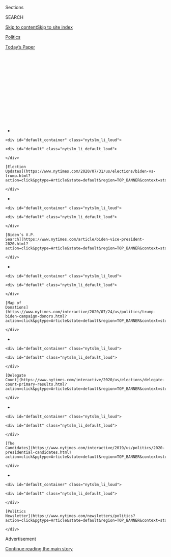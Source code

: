 <div id="app">

<div>

<div>

<div>

<div class="NYTAppHideMasthead css-1q2w90k e1suatyy0">

<div class="section css-ui9rw0 e1suatyy2">

<div class="css-eph4ug er09x8g0">

<div class="css-6n7j50">

</div>

<span class="css-1dv1kvn">Sections</span>

<div class="css-10488qs">

<span class="css-1dv1kvn">SEARCH</span>

</div>

[Skip to content](#site-content)[Skip to site
index](#site-index)

</div>

<div id="masthead-section-label" class="css-1wr3we4 eaxe0e00">

[Politics](https://www.nytimes.com/section/politics)

</div>

<div class="css-10698na e1huz5gh0">

</div>

</div>

<div id="masthead-bar-one" class="section hasLinks css-15hmgas e1csuq9d3">

<div class="css-uqyvli e1csuq9d0">

</div>

<div class="css-1uqjmks e1csuq9d1">

</div>

<div class="css-9e9ivx">

[](https://myaccount.nytimes.com/auth/login?response_type=cookie&client_id=vi)

</div>

<div class="css-1bvtpon e1csuq9d2">

[Today’s
Paper](https://www.nytimes.com/section/todayspaper)

</div>

</div>

</div>

</div>

<div data-aria-hidden="false">

<div id="site-content" data-role="main">

<div>

<div class="css-1aor85t" style="opacity:0.000000001;z-index:-1;visibility:hidden">

<div class="css-1hqnpie">

<div class="css-epjblv">

<span class="css-17xtcya">[Politics](/section/politics)</span><span class="css-x15j1o">|</span><span class="css-fwqvlz">Elizabeth
Warren’s Evolution on Race Brought Her
Here</span>

</div>

<div class="css-k008qs">

<div class="css-1iwv8en">

<span class="css-18z7m18"></span>

<div>

</div>

</div>

<span class="css-1n6z4y">https://nyti.ms/30jHfxS</span>

<div class="css-1705lsu">

<div class="css-4xjgmj">

<div class="css-4skfbu" data-role="toolbar" data-aria-label="Social Media Share buttons, Save button, and Comments Panel with current comment count" data-testid="share-tools">

  - 
  - 
  - 
  - 
    
    <div class="css-6n7j50">
    
    </div>

  - 

</div>

</div>

</div>

</div>

</div>

</div>

<div id="NYT_TOP_BANNER_REGION" class="css-13pd83m">

<div>

<div id="styln-elections-notifications-menu" class="section interactive-content interactive-size-medium css-1edisqu">

<div class="css-17ih8de interactive-body">

<div class="nytslm_innerContainer" data-aria-live="polite">

<div class="nytslm_title">

</div>

  - 
    
    <div id="default_container" class="nytslm_li_loud">
    
    <div id="default" class="nytslm_li_default_loud">
    
    </div>
    
    [Election
    Updates](https://www.nytimes.com/2020/07/31/us/elections/biden-vs-trump.html?action=click&pgtype=Article&state=default&region=TOP_BANNER&context=storylines_menu)
    
    </div>

  - 
    
    <div id="default_container" class="nytslm_li_loud">
    
    <div id="default" class="nytslm_li_default_loud">
    
    </div>
    
    [Biden’s V.P.
    Search](https://www.nytimes.com/article/biden-vice-president-2020.html?action=click&pgtype=Article&state=default&region=TOP_BANNER&context=storylines_menu)
    
    </div>

  - 
    
    <div id="default_container" class="nytslm_li_loud">
    
    <div id="default" class="nytslm_li_default_loud">
    
    </div>
    
    [Map of
    Donations](https://www.nytimes.com/interactive/2020/07/24/us/politics/trump-biden-campaign-donors.html?action=click&pgtype=Article&state=default&region=TOP_BANNER&context=storylines_menu)
    
    </div>

  - 
    
    <div id="default_container" class="nytslm_li_loud">
    
    <div id="default" class="nytslm_li_default_loud">
    
    </div>
    
    [Delegate
    Count](https://www.nytimes.com/interactive/2020/us/elections/delegate-count-primary-results.html?action=click&pgtype=Article&state=default&region=TOP_BANNER&context=storylines_menu)
    
    </div>

  - 
    
    <div id="default_container" class="nytslm_li_loud">
    
    <div id="default" class="nytslm_li_default_loud">
    
    </div>
    
    [The
    Candidates](https://www.nytimes.com/interactive/2019/us/politics/2020-presidential-candidates.html?action=click&pgtype=Article&state=default&region=TOP_BANNER&context=storylines_menu)
    
    </div>

  - 
    
    <div id="default_container" class="nytslm_li_loud">
    
    <div id="default" class="nytslm_li_default_loud">
    
    </div>
    
    [Politics
    Newsletter](https://www.nytimes.com/newsletters/politics?action=click&pgtype=Article&state=default&region=TOP_BANNER&context=storylines_menu)
    
    </div>

</div>

</div>

</div>

</div>

</div>

<div id="top-wrapper" class="css-1sy8kpn">

<div id="top-slug" class="css-l9onyx">

Advertisement

</div>

[Continue reading the main
story](#after-top)

<div class="ad top-wrapper" style="text-align:center;height:100%;display:block;min-height:250px">

<div id="top" class="place-ad" data-position="top" data-size-key="top">

</div>

</div>

<div id="after-top">

</div>

</div>

<div>

<div id="sponsor-wrapper" class="css-1hyfx7x">

<div id="sponsor-slug" class="css-19vbshk">

Supported by

</div>

[Continue reading the main
story](#after-sponsor)

<div id="sponsor" class="ad sponsor-wrapper" style="text-align:center;height:100%;display:block">

</div>

<div id="after-sponsor">

</div>

</div>

<div class="css-186x18t">

</div>

<div class="css-1vkm6nb ehdk2mb0">

# Elizabeth Warren’s Evolution on Race Brought Her Here

</div>

Ms. Warren, a racially progressive politician, is one of a handful of
white women still under serious consideration to become Joe Biden’s
running mate.

<div class="css-79elbk" data-testid="photoviewer-wrapper">

<div class="css-z3e15g" data-testid="photoviewer-wrapper-hidden">

</div>

<div class="css-1a48zt4 ehw59r15" data-testid="photoviewer-children">

![<span class="css-16f3y1r e13ogyst0" data-aria-hidden="true">Senator
Elizabeth Warren at a presidential campaign event in February. She made
tackling racial disparities a central part of her political
mission.</span><span class="css-cnj6d5 e1z0qqy90" itemprop="copyrightHolder"><span class="css-1ly73wi e1tej78p0">Credit...</span><span><span>Ruth
Fremson/The New York
Times</span></span></span>](https://static01.nyt.com/images/2020/08/03/us/politics/03warren-race1/merlin_169475661_56e5eb41-8da5-4976-93c0-02227d8ec7cd-articleLarge.jpg?quality=75&auto=webp&disable=upscale)

</div>

</div>

<div class="css-18e8msd">

<div class="css-pdw9fk epjyd6m0">

<div class="css-1txwxcy ey68jwv0" data-aria-hidden="true">

[![Lisa
Lerer](https://static01.nyt.com/images/2018/09/11/us/politics/author-lisa-lerer/lisa-lerer-headshot-thumbLarge.png
"Lisa Lerer")](https://www.nytimes.com/by/lisa-lerer)[![Sydney
Ember](https://static01.nyt.com/images/2018/06/12/multimedia/author-sydney-ember/author-sydney-ember-thumbLarge.png
"Sydney Ember")](https://www.nytimes.com/by/sydney-ember)

</div>

<div class="css-1baulvz">

By [<span class="css-1baulvz" itemprop="name">Lisa
Lerer</span>](https://www.nytimes.com/by/lisa-lerer) and
[<span class="css-1baulvz last-byline" itemprop="name">Sydney
Ember</span>](https://www.nytimes.com/by/sydney-ember)

</div>

</div>

  - 
    
    <div class="css-ld3wwf e16638kd2">
    
    Published Aug. 2, 2020Updated Aug. 3, 2020,
    <span class="css-epvm6">12:32 a.m.
    ET</span>
    
    </div>

  - 
    
    <div class="css-4xjgmj">
    
    <div class="css-pvvomx" data-role="toolbar" data-aria-label="Social Media Share buttons, Save button, and Comments Panel with current comment count" data-testid="share-tools">
    
      - 
      - 
      - 
      - 
        
        <div class="css-6n7j50">
        
        </div>
    
      - 
    
    </div>
    
    </div>

</div>

</div>

<div class="section meteredContent css-1r7ky0e" name="articleBody" itemprop="articleBody">

<div class="css-1fanzo5 StoryBodyCompanionColumn">

<div class="css-53u6y8">

When Liz Herring arrived at George Washington University as a freshman
in 1966, she entered a capital city in the throes of the civil rights
movement. Just three years after a quarter-million people had crowded
the National Mall to hear the Rev. Dr. Martin Luther King Jr., Congress
was debating civil rights legislation as violent protests continued
across the country.

Yet, little of that political unrest reached Kappa Alpha Theta, the
all-white sorority the future senator from Massachusetts would soon
pledge. Yearbook photos show Ms. Herring in a group of smiling young
women, corsages pinned to their white dresses, hair perfectly flipped up
at the ends.

The young Ms. Herring, who fought her mother to attend college away from
her conservative hometown, went to rush parties and meetings, charity
events and the annual “goat show,” a sketch comedy performance for all
of the Greek organizations, where a master of ceremonies defended
sororities as a “unifying force” for the school. No Black woman had ever
been offered acceptance into any of the sororities on campus.

More than half a century later, the young college coed, who now goes by
Senator Elizabeth Warren, led the charge in Congress to require the
Pentagon to rename bases that honor Confederate military leaders. She
spent much of her time on the campaign trail during the Democratic
primary campaign talking about the racial wealth gap and systemic
discrimination, and [proposing
plans](https://www.nytimes.com/2019/06/10/us/politics/elizabeth-warren-2020-policies-platform.html)
on housing, maternal mortality, child care and other issues, which had
an explicit focus on racial justice.

</div>

</div>

<div class="css-1fanzo5 StoryBodyCompanionColumn">

<div class="css-53u6y8">

She has emerged, according to activists and organizers, as one of the
most racially progressive white politicians in the country.

She’s also one of a handful of white women still under serious
consideration to become [Joseph R. Biden
Jr.](https://www.nytimes.com/interactive/2020/us/elections/joe-biden.html)’s
running mate, at a time when some Democratic leaders are pushing for
more racial representation on their ticket.

“She did the work and continues to do the work,” said Angela Peoples,
the director of Black Womxn For, who recently co-wrote [an
op-ed](https://www.washingtonpost.com/outlook/2020/07/15/biden-black-women-warren-running-mate/)
urging Mr. Biden to select Ms. Warren as his running mate over several
Black women. “That’s the model that I would love to see other Democrats
follow.”

In many ways, Ms. Warren’s evolution on issues of race is a preview of
the journey many white liberals are on now. In the past
decade,<span class="css-8l6xbc evw5hdy0"> </span>Democrats have been
moving steadily to the left on racial equality and criminal justice.
That shift became a leap after the death of George Floyd in police
custody in late May, with majorities of Democratic voters now expressing
support for the Black Lives Matter movement.

Ms. Warren wasn’t always outspoken on the specific cause of racial
justice. For much of her academic career and even after she entered
politics, she remained most vocal on the central cause of her career,
economic inequality as it affects all Americans. Her most politically
defining misstep was over an issue of race, when she took a DNA test to
demonstrate her purported Native American heritage and a backlash
followed.

</div>

</div>

<div class="css-1fanzo5 StoryBodyCompanionColumn">

<div class="css-53u6y8">

Allies say her awakening traces the arc of much of her life, with the
beginnings of a worldview coalescing when she was a student at Rutgers
Law School in Newark, where racial unrest several years earlier had
turned the institution into a hub of civil rights activism. As a law
professor, her work on bankruptcy illuminated the systemic barriers
Black Americans face and helped convince Ms. Warren that race was
intimately intertwined with inequality. As a presidential candidate, she
made tackling racial disparities a central part of her mission.

Some Black strategists and officials attribute Ms. Warren’s changing
focus to political opportunism, saying she started speaking about racial
justice only as she began expanding her national profile. Her embrace of
issues of race and equality during the primary campaign failed to
resonate with many Black voters, even as prominent racial justice
activists showered her with support.

Ms. Warren declined to comment for this article.

“Her evolution is great, but her evolution is one of convenience,” said
Bakari Sellers, a former South Carolina State legislator and a supporter
of Senator Kamala Harris, a rival for the vice-presidential nomination.
“A lot of people find stuff when you’re running for president.”

Yet as Democrats cast their eyes toward winning back the White House,
some activists see Ms. Warren’s journey — from a segregated high school
in Oklahoma City to racial justice fighter — as a political template in
a country that is shifting rapidly on issues of racial equity. In her
life, there is a way to understand the journey of some other white
Democrats, who may find their views on race shifting far from those they
learned in their youth.

</div>

</div>

<div class="css-79elbk" data-testid="photoviewer-wrapper">

<div class="css-z3e15g" data-testid="photoviewer-wrapper-hidden">

</div>

<div class="css-1a48zt4 ehw59r15" data-testid="photoviewer-children">

![<span class="css-16f3y1r e13ogyst0" data-aria-hidden="true">Ms. Warren
attended Northwest Classen High School in Oklahoma
City. </span><span class="css-cnj6d5 e1z0qqy90" itemprop="copyrightHolder"><span class="css-1ly73wi e1tej78p0">Credit...</span><span>Nick
Oxford for The New York
Times</span></span>](https://static01.nyt.com/images/2020/07/31/us/politics/00Warren-race2/merlin_156446115_bb7787d1-e959-4ba7-864f-12d31614c1e0-articleLarge.jpg?quality=75&auto=webp&disable=upscale)

</div>

</div>

<div class="css-1fanzo5 StoryBodyCompanionColumn">

<div class="css-53u6y8">

## Not ‘one person of color’ anywhere

As a student at Northwest Classen High School, Ms. Warren’s world was an
overwhelmingly white one. Located in an affluent area of Oklahoma City,
the school was an embodiment of the kind of segregation created by
decades of discriminatory housing
practices.

<div id="NYT_MAIN_CONTENT_1_REGION" class="css-9tf9ac">

<div>

<div id="styln-nfldraft-updates-block" class="section interactive-content interactive-size-medium css-1ftcdic">

<div class="css-17ih8de interactive-body">

<div id="styln-briefing-block" data-asset-id="">

<div class="briefing-block-header-section">

# [Latest Updates: 2020 Election](https://www.nytimes.com/2020/07/31/us/elections/biden-vs-trump.html?action=click&pgtype=Article&state=default&region=MAIN_CONTENT_1&context=storylines_live_updates)

<div class="briefing-block-ts">

Updated 2020-08-01T01:26:45.732Z

</div>

</div>

  - [Kamala Harris, a top vice-presidential contender, confronts double
    standards.](https://www.nytimes.com/2020/07/31/us/elections/biden-vs-trump.html?action=click&pgtype=Article&state=default&region=MAIN_CONTENT_1&context=storylines_live_updates#link-29fdff45)
  - [Karen Bass and Susan Rice are rising on Biden’s vice-presidential
    shortlist.](https://www.nytimes.com/2020/07/31/us/elections/biden-vs-trump.html?action=click&pgtype=Article&state=default&region=MAIN_CONTENT_1&context=storylines_live_updates#link-13ec3d9c)
  - [Trump says Russian bounties to kill U.S. troops ‘never took
    place.’](https://www.nytimes.com/2020/07/31/us/elections/biden-vs-trump.html?action=click&pgtype=Article&state=default&region=MAIN_CONTENT_1&context=storylines_live_updates#link-49e9a016)

<div class="briefing-block-footer">

<div class="briefing-block-footer-meta">

[See more
updates](https://www.nytimes.com/2020/07/31/us/elections/biden-vs-trump.html?action=click&pgtype=Article&state=default&region=MAIN_CONTENT_1&context=storylines_live_updates)

</div>

</div>

</div>

</div>

</div>

</div>

</div>

Of the thousands of students, only a handful were Black, according to
former students and teachers. The first few Black faculty members,
including [Clara
Luper](https://okdemocrats.org/oklahoma-black-history-heroes-clara-luper/),
a noted local civil rights activist, wouldn’t arrive until two years
after Ms. Warren graduated. In a speech years
[later](https://www.youtube.com/watch?v=dBMem0grMv8&t=18s.), Ms. Luper
recalled protests outside her classroom window and boys chanting racial
slurs at her in the hall.

</div>

</div>

<div class="css-1fanzo5 StoryBodyCompanionColumn">

<div class="css-53u6y8">

After Ms. Warren’s father lost his job, her family struggled to stay in
the district so their children could attend the school, considered one
of the academically strongest in the area. Friends described Ms. Warren
as conservative at the time, and don’t recall spending much time
discussing civil rights, even as protests, sit-ins and integration
efforts roiled her still largely segregated city throughout her high
school years.

Dr. Katrina Cochran, a childhood friend who would go on to become a
psychologist, said that Ms. Warren had been deeply conscious of the
stigma then associated with having a mother who worked outside the home
and that she had displayed an interest in economic inequality that would
define her career. But the topic of race didn’t often come up between
the two girls.

“It was so clearly segregated,” Dr. Cochran said, of their high school.
“I look back on it now, and there wasn’t one person of color that I
recall anywhere, except in the janitorial or kitchen staff. That’s how
we grew up.”

Ms. Warren left Oklahoma City for George Washington University eager to
expand her horizons beyond the confines of her upbringing.

“I had never seen a ballet, never been to a museum and never ridden in a
taxi,” Ms. Warren recalled in her 2014 memoir. “I’d never had a debate
partner who was Black, never known anyone from Asia, and never had a
roommate of any kind.”

As an older cousin also had, a young Ms. Warren found her way into a
sorority, pledging the Gamma Kappa chapter of Kappa Alpha Theta. The
university had been officially desegregated in 1954, when it began
admitting Black students, but the sororities on campus remained a
bastion of discrimination.

Sorority life on campuses today often remains divided by race, and
historically Black Greek organizations, founded more than a century ago
during legal segregation, can be places where Black women seek
sisterhood. (Ms. Harris joined Alpha Kappa Alpha, the oldest
historically Black sorority, as an undergraduate at Howard University
and has spoken about how meaningful it was.)

</div>

</div>

<div class="css-1fanzo5 StoryBodyCompanionColumn">

<div class="css-53u6y8">

The first Black Greek group didn’t come to George Washington until 1975.
In the late 1960s, Black students were permitted to rush sororities and
fraternities but were never accepted. The girls were greeted with a
smile, according to their accounts in the student newspaper at the time,
but then rejected — some repeatedly. Many were not informed of specific
requirements, including a recommendation letter attesting to their
“moral character” from someone in their hometown.

Greek life on campus was sheltered and exclusionary, a culture reflected
in the “goat show” that took place the year after Ms. Warren pledged her
sorority. At the event that year, in another sorority’s performance,
three students appeared[onstage in K.K.K.
hoods](https://archive.org/details/gwu_cherry_tree_1968/page/n203/mode/2up)
in a skit they said was intended as political
satire.<span class="css-8l6xbc evw5hdy0"> </span>Ms. Warren believes she
did not attend the show, according to her staff, because her debate team
was traveling to competitions out of state the same weekend.

School administrators tacitly condoned segregated Greek life, even as
the newly formed Black Student Union made desegregating sororities a top
priority.

“You know there’s not very much we can do,” Nan Webster, the president
of the Panhellenic Council, the governing body of sororities, told a
Black rushee, according to a 1968 report in the student newspaper.

When a Black woman tried to join Ms. Warren’s chapter, her membership
was voted down by a few sorority sisters who were “clearly of the
Southern attitude,” said Carol Cushing, a former Kappa.

“To my recollection, no one talked about race or civil rights,” recalled
Ms. Cushing. “As far I know, every single sorority was totally white.”

</div>

</div>

<div class="css-1fanzo5 StoryBodyCompanionColumn">

<div class="css-53u6y8">

In the spring of 1968, 200 students marched on campus to demand more
rights for Black students. By that fall, the sorority was ordered by the
university to insert a nondiscrimination clause in its bylaws. Ms.
Warren would not be there to see those changes: In the fall of 1968, she
married her high school boyfriend and transferred to the University of
Houston.

</div>

</div>

<div class="css-79elbk" data-testid="photoviewer-wrapper">

<div class="css-z3e15g" data-testid="photoviewer-wrapper-hidden">

</div>

<div class="css-1a48zt4 ehw59r15" data-testid="photoviewer-children">

<div class="css-1xdhyk6 erfvjey0">

<span class="css-1ly73wi e1tej78p0">Image</span>

<div class="css-zjzyr8">

<div data-testid="lazyimage-container" style="height:257.77777777777777px">

</div>

</div>

</div>

<span class="css-16f3y1r e13ogyst0" data-aria-hidden="true">Ms. Warren
with her parents and her daughter, Amelia, at her graduation from
Rutgers Law School in
1976.</span><span class="css-cnj6d5 e1z0qqy90" itemprop="copyrightHolder"><span class="css-1ly73wi e1tej78p0">Credit...</span><span>Elizabeth
Warren Campaign, via Associated Press</span></span>

</div>

</div>

<div class="css-1fanzo5 StoryBodyCompanionColumn">

<div class="css-53u6y8">

## ‘That was Liz’

The young Rutgers law student made his case to other members of the law
review.

Shouldn’t the all-white organization include some students of color?

“It certainly hit me at that meeting that there wasn’t one person of
color on the law review,” recalled Louis Raveson, the student who had
broached the subject. “I thought and said to my colleagues, ‘This is not
OK.’”

Mr. Raveson proposed reserving some spots for nonwhite members. “I
recall very clearly there was only one person who supported that,” he
said. “And that was Liz.”

By the time Ms. Warren began her legal studies at Rutgers Law School in
the fall of 1973, she was married, a former teacher and a mother. She
was focused on balancing her studies with caring for her young daughter
and was not as involved in civil rights activism even as she was
becoming more aware of racial inequality around her.

But on campus, the environment was changing. Six years earlier, racial
tension in Newark had exploded into days of [rioting and
rebellion](https://www.nytimes.com/2017/07/11/nyregion/newark-riots-50-years.html).
In response, the law school — which came to be known informally as the
People’s Electric Law School — created legal clinics to assist the
city’s Black residents and formed a minority student program to
increase the diversity of its student body.

“Discussions about race were everywhere at Newark and at Rutgers at that
time,” said Mr. Raveson, who is now a professor at the law school. “I
have to think that being at Rutgers and being in Newark must have had a
profound effect on Liz.”

</div>

</div>

<div class="css-1fanzo5 StoryBodyCompanionColumn">

<div class="css-53u6y8">

At the University of Houston Law Center, where she was hired as an
assistant professor in 1978, she largely focused on trying to get
tenure, said John Mixon, a retired University of Houston law professor
and a colleague of Ms. Warren’s.

“Her growth at our law school was more in the direction of trying to
find an academic theme to work with than it was in civil rights or
anything of that sort,” he said.

Her academic portfolio broadened, however, as she began delving deeper
into her academic research on consumer bankruptcy, colleagues said.

Dissatisfied with the conventional narrative — that people who went
bankrupt were victims of their own poor economic choices — she set out
to determine why people went bankrupt by analyzing data and visiting
courthouses to uncover the individual stories behind the filings. What
she found surprised her: Many families who were going bankrupt were
middle class.

And she and two colleagues at the University of Texas, Jay L. Westbrook
and Teresa A. Sullivan, made another discovery through their research
that would come to shape her views on systemic inequality. “We found
some real evidence that there were disparate impacts on people by ZIP
code that implicated race,” Mr. Westbrook said.

Stephen Burbank, a colleague of Ms. Warren’s at the University of
Pennsylvania law school who was involved in her hiring there in 1987,
saw the effect of that work.

“I believe that finding out what was happening to people, including
minorities, was very, very influential in the development of all sorts
of her views and policy positions,” he
said.

</div>

</div>

<div class="css-79elbk" data-testid="photoviewer-wrapper">

<div class="css-z3e15g" data-testid="photoviewer-wrapper-hidden">

</div>

<div class="css-1a48zt4 ehw59r15" data-testid="photoviewer-children">

<div class="css-1xdhyk6 erfvjey0">

<span class="css-1ly73wi e1tej78p0">Image</span>

<div class="css-zjzyr8">

<div data-testid="lazyimage-container" style="height:257.77777777777777px">

</div>

</div>

</div>

<span class="css-16f3y1r e13ogyst0" data-aria-hidden="true">Ms. Warren
and her husband, Bruce, walked through a Black Lives Matter protest near
the White House in
June.</span><span class="css-cnj6d5 e1z0qqy90" itemprop="copyrightHolder"><span class="css-1ly73wi e1tej78p0">Credit...</span><span>Erin
Schaff/The New York Times</span></span>

</div>

</div>

<div class="css-1fanzo5 StoryBodyCompanionColumn">

<div class="css-53u6y8">

## Reflecting the ‘diversity of America’

When Ms. Warren arrived at Harvard Law School in the 1990s, the school
was undergoing something of an evolution. Students were battling the
institution over racial and cultural diversity on the faculty and had
even recently [sued the
school](https://www.nytimes.com/1992/03/06/archives/battling-harvard-law-over-diversity.html),
contending that its hiring practices were discriminatory.

On campus, Ms. Warren was a popular and demanding teacher. David
Wilkins, a former colleague of hers, recalled that she joined the
admissions committee — generally considered unglamorous — where she
pushed to make Harvard a law school that “reflected the diversity of
America.”

She also became a mentor to young female law students. One woman,
Chrystin Ondersma, who is now a law professor at Rutgers, said she had
applied to Harvard with the goal of studying critical race theory and
gender studies, and she remembered meeting with Ms. Warren to discuss
her interests. “If you really care about gender justice and racial
justice, then you really need to focus on bankruptcy and commercial
law,” Ms. Warren responded.

It was in those years at Harvard that Ms. Warren’s reputation as an
expert on the intersection of race and economics grew. She also
[switched her political party
affiliation](https://www.nytimes.com/2019/08/25/us/politics/elizabeth-warren-republican-history.html),
in 1996, from Republican to Democrat.

As Congress debated bankruptcy legislation, Ms. Warren became a pro bono
adviser for Wade Henderson, then-head of the N.A.A.C.P.’s Washington
office and a fellow graduate of Rutgers Law School. Even then, Mr.
Henderson was impressed by Ms. Warren’s understanding of the role race
plays in economic inequality, he recalled.

When she testified before the Senate Judiciary Committee about the bill
in 1999, Ms. Warren argued that Black and Hispanic homeowners would be
disproportionally harmed by the legislation.

</div>

</div>

<div class="css-1fanzo5 StoryBodyCompanionColumn">

<div class="css-53u6y8">

“She already had a sensitivity to those issues that had been honed in
other places,” said Mr. Henderson, the former president of the
Leadership Conference on Civil and Human Rights.

In 2004, Ms. Warren was invited to speak at a symposium on critical race
theory at Washington & Lee University in Lexington, Va. The symposium’s
organizer, Dorothy A. Brown, an expert on race and tax, wanted to have a
symposium “that looked at areas not normally associated with systemic
racism,” she said, like corporate law and bankruptcy.

When Ms. Warren agreed to come, Ms. Brown said, “I was over the moon.”
She recalled in particular that Ms. Warren had spoken about how Black
college graduates were more likely to file for bankruptcy, because of
the student debt they carried.

“When she presented, she freaked everybody out with her research,” Ms.
Brown said. “She blew us all away.”

Ms. Warren would publish an academic paper that fall, “The Economics of
Race: When Making It to the Middle Is Not Enough,” in a volume connected
to the symposium.

In her own paper, Ms. Brown wrote that the volume “makes a genuine
contribution to the literature by creating the space for scholars who
have not previously written about or explored issues of race to do so.”

The observation came with an accompanying footnote: “See, e.g.,
Elizabeth Warren.”

Kitty Bennett contributed
research.

</div>

</div>

<div>

</div>

</div>

<div>

</div>

<div>

</div>

<div id="NYT_BELOW_MAIN_CONTENT_REGION">

<div>

<div id="STLYN_guide_v1_STYLN_guide_a" class="section css-l08pwh interactive-content interactive-size-medium">

<div class="css-17ih8de interactive-body">

<div class="g-story g-freebird g-max-limit" data-preview-slug="styln-scroll-guide">

</div>

<div id="g-electionguide-id" class="g-electionguide">

<div class="g-electionguide-container">

<div class="g-electionguide-wrapper">

<div class="g-electionguide-logo">

</div>

# Our 2020 Election Guide

Updated July 31, 2020

  - 
    
    -----
    
    ## The Latest
    
      - President Trump’s assault on the Postal Service is intersecting
        with his attacks on mail-in voting. [Voting rights groups say it
        is a recipe for
        disaster.](https://www.nytimes.com/2020/07/31/us/politics/trump-usps-mail-delays.html?action=click&pgtype=Article&state=default&region=BELOW_MAIN_CONTENT&context=storylines_guide)

  - 
    
    -----
    
    ## Biden’s V.P. Search
    
      - [Here are 13
        women](https://www.nytimes.com/article/biden-vice-president-2020.html?action=click&pgtype=Article&state=default&region=BELOW_MAIN_CONTENT&context=storylines_guide)
        who have been under consideration to be Joe Biden’s running
        mate, and why each might be chosen — and might not be.

  - 
    
    -----
    
    ## Keep Up With Our Coverage
    
      - Get an
        [email](https://www.nytimes.com/newsletters/politics?action=click&pgtype=Article&state=default&region=BELOW_MAIN_CONTENT&context=storylines_guide)
        recapping the day’s news
    
    <!-- end list -->
    
      - Download our mobile app on
        [iOS](https://apps.apple.com/us/app/nytimes/id284862083?ls=1&mat_click_id=5c79ae7455014fd1bd66b5610c05b8f2-20191112-16948&referrer=mat_click_id%3D5c79ae7455014fd1bd66b5610c05b8f2-20191112-16948%26link_click_id%3D722930677036718082)
        and
        [Android](http://a.localytics.com/android?id=com.nytimes.android&referrer=utm_source%3Dother_nyt_mobile_web%26utm_medium%3DWeb%2520page%26utm_term%3DGeneral%2520Mobile%2520Page%26utm_campaign%3DNYT%2520Mobile%2520General%2520Page)
        and turn on Breaking News and Politics alerts

</div>

</div>

</div>

</div>

</div>

</div>

</div>

<div>

</div>

<div>

<div id="bottom-wrapper" class="css-1ede5it">

<div id="bottom-slug" class="css-l9onyx">

Advertisement

</div>

[Continue reading the main
story](#after-bottom)

<div id="bottom" class="ad bottom-wrapper" style="text-align:center;height:100%;display:block;min-height:90px">

</div>

<div id="after-bottom">

</div>

</div>

</div>

</div>

</div>

## Site Index

<div>

</div>

## Site Information Navigation

  - [© <span>2020</span> <span>The New York Times
    Company</span>](https://help.nytimes.com/hc/en-us/articles/115014792127-Copyright-notice)

<!-- end list -->

  - [NYTCo](https://www.nytco.com/)
  - [Contact
    Us](https://help.nytimes.com/hc/en-us/articles/115015385887-Contact-Us)
  - [Work with us](https://www.nytco.com/careers/)
  - [Advertise](https://nytmediakit.com/)
  - [T Brand Studio](http://www.tbrandstudio.com/)
  - [Your Ad
    Choices](https://www.nytimes.com/privacy/cookie-policy#how-do-i-manage-trackers)
  - [Privacy](https://www.nytimes.com/privacy)
  - [Terms of
    Service](https://help.nytimes.com/hc/en-us/articles/115014893428-Terms-of-service)
  - [Terms of
    Sale](https://help.nytimes.com/hc/en-us/articles/115014893968-Terms-of-sale)
  - [Site
    Map](https://spiderbites.nytimes.com)
  - [Help](https://help.nytimes.com/hc/en-us)
  - [Subscriptions](https://www.nytimes.com/subscription?campaignId=37WXW)

</div>

</div>

</div>

</div>
